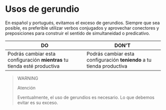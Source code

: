 # Usos de gerundio

En español y portugués, evitamos el exceso de gerundios. Siempre que sea posible, es preferible utilizar verbos conjugados y aprovechar conectores y preposiciones para construir el sentido de simultaneidad o predicativo.

| DO | DON’T |
|---|---|
| Podrás cambiar esta configuración **mientras** tu tienda esté productiva | Podrás cambiar esta configuración **teniendo** a tu tienda productiva |

> WARNING
>
> Atención
>
> Eventualmente, el uso de gerundios es necesario. Lo que debemos evitar es su exceso.